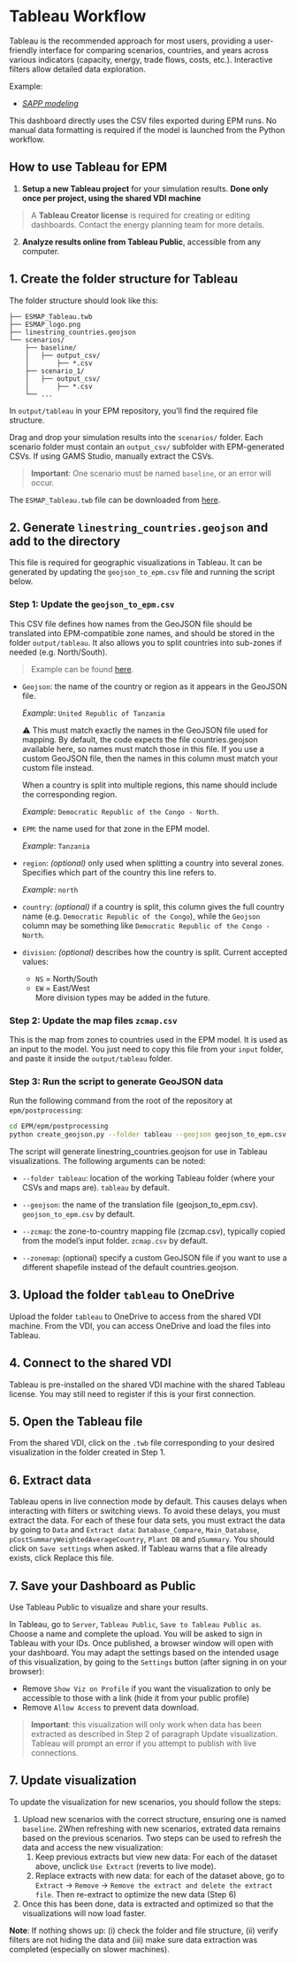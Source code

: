 # Tableau Workflow

Tableau is the recommended approach for most users, providing a user-friendly interface for comparing scenarios, countries, and years across various indicators (capacity, energy, trade flows, costs, etc.). Interactive filters allow detailed data exploration.

Example: 
- _[SAPP modeling](https://public.tableau.com/app/profile/celia.escribe/viz/Tableaudemonstration-SAPPexample/Home?publish=yes)_

This dashboard directly uses the CSV files exported during EPM runs. No manual data formatting is required if the model is launched from the Python workflow.

## How to use Tableau for EPM

1. **Setup a new Tableau project** for your simulation results. **Done only once per project, using the shared VDI machine**  
> A **Tableau Creator license** is required for creating or editing dashboards. Contact the energy planning team for more details.

2. **Analyze results online from Tableau Public**, accessible from any computer.
 

## 1. Create the folder structure for Tableau

The folder structure should look like this:
```plaintext
├── ESMAP_Tableau.twb
├── ESMAP_logo.png
├── linestring_countries.geojson
└── scenarios/
    ├── baseline/
    │   ├── output_csv/
    │       ├── *.csv
    ├── scenario_1/
    │   ├── output_csv/
    │       ├── *.csv
    └── ...
```

In `output/tableau` in your EPM repository, you’ll find the required file structure. 

Drag and drop your simulation results into the `scenarios/` folder. Each scenario folder must contain an `output_csv/` subfolder with EPM-generated CSVs. If using GAMS Studio, manually extract the CSVs.

> **Important**: One scenario must be named `baseline`, or an error will occur.

The `ESMAP_Tableau.twb` file can be downloaded from [here](https://github.com/ESMAP-World-Bank-Group/EPM/blob/main/docs/dwld/ESMAP_Tableau_Overview.twb).

## 2. Generate `linestring_countries.geojson` and add to the directory

This file is required for geographic visualizations in Tableau. It can be generated by updating the `geojson_to_epm.csv` file and running the script below.

### Step 1: Update the `geojson_to_epm.csv`

This CSV file defines how names from the GeoJSON file should be translated into EPM-compatible zone names, and should be stored in the folder `output/tableau`. It also allows you to split countries into sub-zones if needed (e.g. North/South).

> Example can be found [here](https://github.com/ESMAP-World-Bank-Group/EPM/blob/main/epm/postprocessing/static/geojson_to_epm.csv).

- `Geojson`: the name of the country or region as it appears in the GeoJSON file.

   _Example_: `United Republic of Tanzania`
  
   ⚠️ This must match exactly the names in the GeoJSON file used for mapping.
   By default, the code expects the file countries.geojson available here, so names must match those in this file.
   If you use a custom GeoJSON file, then the names in this column must match your custom file instead.

  When a country is split into multiple regions, this name should include the corresponding region.

  _Example_: `Democratic Republic of the Congo - North`.

  
- `EPM`: the name used for that zone in the EPM model.  

   _Example_: `Tanzania`
- `region`: _(optional)_ only used when splitting a country into several zones. Specifies which part of the country this line refers to.  

  _Example_: `north`
- `country`: _(optional)_ if a country is split, this column gives the full country name (e.g. `Democratic Republic of the Congo`), while the `Geojson` column may be something like `Democratic Republic of the Congo - North`.
- `division`: _(optional)_ describes how the country is split. Current accepted values:  
  - `NS` = North/South  
  - `EW` = East/West  
  More division types may be added in the future.

### Step 2: Update the map files `zcmap.csv`

This is the map from zones to countries used in the EPM model. It is used as an input to the model. You just need to copy this file from your `input` folder, and paste it inside the `output/tableau` folder.

### Step 3: Run the script to generate GeoJSON data

Run the following command from the root of the repository at `epm/postprocessing`:

```sh
cd EPM/epm/postprocessing
python create_geojson.py --folder tableau --geojson geojson_to_epm.csv --zcmap zcmap.csv
```

The script will generate linestring_countries.geojson for use in Tableau visualizations. The following arguments can be noted:

- `--folder tableau`: location of the working Tableau folder (where your CSVs and maps are). `tableau` by default. 

- `--geojson`: the name of the translation file (geojson_to_epm.csv). `geojson_to_epm.csv` by default. 

- `--zcmap`: the zone-to-country mapping file (zcmap.csv), typically copied from the model’s input folder. `zcmap.csv` by default. 

- `--zonemap`: (optional) specify a custom GeoJSON file if you want to use a different shapefile instead of the default countries.geojson.

## 3. Upload the folder `tableau` to OneDrive

Upload the folder `tableau` to OneDrive to access from the shared VDI machine. From the VDI, you can access OneDrive and load the files into Tableau.

## 4. Connect to the shared VDI

Tableau is pre-installed on the shared VDI machine with the shared Tableau license. 
You may still need to register if this is your first connection.

## 5. Open the Tableau file

From the shared VDI, click on the `.twb` file corresponding to your desired visualization in the folder created in Step 1.

## 6. Extract data 

Tableau opens in live connection mode by default. This causes delays when interacting with filters or switching views.
To avoid these delays, you must extract the data. For each of these four data sets, you must extract the data by going to `Data` and `Extract data`: `Database_Compare`, `Main_Database`, `pCostSummaryWeightedAverageCountry`, `Plant DB` and `pSummary`. You should click on `Save settings` when asked. If Tableau warns that a file already exists, click Replace this file.

## 7. Save your Dashboard as Public

Use Tableau Public to visualize and share your results.

In Tableau, go to `Server`, `Tableau Public`, `Save to Tableau Public as`. Choose a name and complete the upload. You will be asked to sign in Tableau with your IDs. Once published, a browser window will open with your dashboard.
You may adapt the settings based on the intended usage of this visualization, by going to the `Settings` button (after signing in on your browser):
- Remove `Show Viz on Profile` if you want the visualization to only be accessible to those with a link (hide it from your public profile)
- Remove `Allow Access` to prevent data download.

> **Important**: this visualization will only work when data has been extracted as described in Step 2 of paragraph Update visualization. Tableau will prompt an error if you attempt to publish with live connections.


## 7. Update visualization

To update the visualization for new scenarios, you should follow the steps:
1. Upload new scenarios with the correct structure, ensuring one is named `baseline`.
2When refreshing with new scenarios, extrated data remains based on the previous scenarios. Two steps can be used to refresh the data and access the new visualization:
   1. Keep previous extracts but view new data: For each of the dataset above, unclick `Use Extract` (reverts to live mode).
   2. Replace extracts with new data: for each of the dataset above, go to `Extract` → `Remove` → `Remove the extract and delete the extract file`.
   Then re-extract to optimize the new data (Step 6)
3. Once this has been done, data is extracted and optimized so that the visualizations will now load faster.

**Note**: If nothing shows up: (i) check the folder and file structure, (ii) verify filters are not hiding the data and (iii) make sure data extraction was completed (especially on slower machines).
